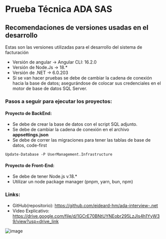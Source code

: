 # Prueba Técnica ADA SAS

## Recomendaciones de versiones usadas en el desarrollo

Estas son las versiones utilizadas para el desarrollo del sistema de facturación

- Versión de angular -> Angular CLI: 16.2.0
- Versión de Node.Js -> 18.\*
- Versión de .NET -> 6.0.203
- Si se van hacer pruebas se debe de cambiar la cadena de conexión hacia la base de datos; asegurándose de colocar sus credenciales en el motor de base de datos SQL Server.

### Pasos a seguir para ejecutar los proyectos:
#### Proyecto de BackEnd:
* Se debe de crear la base de datos con el script SQL adjunto.
* Se debe de cambiar la cadena de conexión en el archivo __appsettings.json__
* Se debe de correr las migraciones para tener las tablas de base de datos, code-first
````
Update-Database -P UserManagement.Infrastructure
````

#### Proyecto de Front-End:
* Se debe de tener Node.js v.18.*
* Utilizar un node package manager (pnpm, yarn, bun, npm)

### Links:
- GitHub(repositorio): https://github.com/eideard-hm/ada-interview-.net
- Video Explicativo: https://drive.google.com/file/d/1GCrE70BNtUYNEobr295LzJIs4h1YyW39/view?usp=drive_link

![image](https://github.com/eideard-hm/ada-interview-.net/assets/82130680/87191fc8-0565-4b62-8c1b-1fde34b29726)


